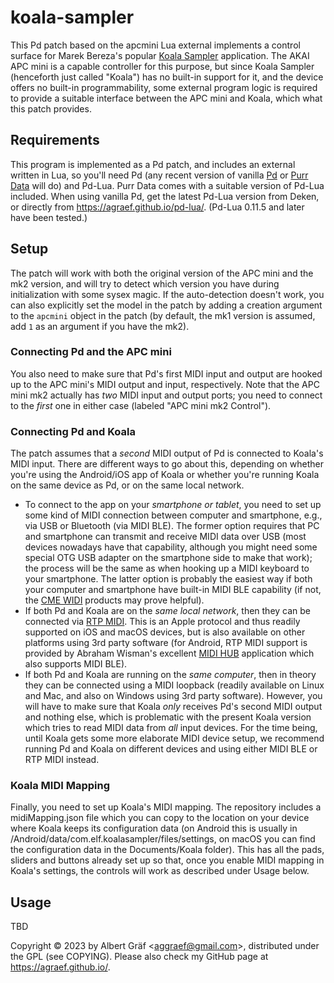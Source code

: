 
# koala-sampler

This Pd patch based on the apcmini Lua external implements a control surface for Marek Bereza's popular [Koala Sampler](https://www.koalasampler.com/) application. The AKAI APC mini is a capable controller for this purpose, but since Koala Sampler (henceforth just called "Koala") has no built-in support for it, and the device offers no built-in programmability, some external program logic is required to provide a suitable interface between the APC mini and Koala, which what this patch provides.

## Requirements

This program is implemented as a Pd patch, and includes an external written in Lua, so you'll need Pd (any recent version of vanilla [Pd](http://msp.ucsd.edu/software.html) or [Purr Data](https://agraef.github.io/purr-data/) will do) and Pd-Lua. Purr Data comes with a suitable version of Pd-Lua included. When using vanilla Pd, get the latest Pd-Lua version from Deken, or directly from https://agraef.github.io/pd-lua/. (Pd-Lua 0.11.5 and later have been tested.)

## Setup

The patch will work with both the original version of the APC mini and the mk2 version, and will try to detect which version you have during initialization with some sysex magic. If the auto-detection doesn't work, you can also explicitly set the model in the patch by adding a creation argument to the `apcmini` object in the patch (by default, the mk1 version is assumed, add `1` as an argument if you have the mk2).

### Connecting Pd and the APC mini

You also need to make sure that Pd's first MIDI input and output are hooked up to the APC mini's MIDI output and input, respectively. Note that the APC mini mk2 actually has *two* MIDI input and output ports; you need to connect to the *first* one in either case (labeled "APC mini mk2 Control").

### Connecting Pd and Koala

The patch assumes that a *second* MIDI output of Pd is connected to Koala's MIDI input. There are different ways to go about this, depending on whether you're using the Android/iOS app of Koala or whether you're running Koala on the same device as Pd, or on the same local network.

- To connect to the app on your *smartphone or tablet*, you need to set up some kind of MIDI connection between computer and smartphone, e.g., via USB or Bluetooth (via MIDI BLE). The former option requires that PC and smartphone can transmit and receive MIDI data over USB (most devices nowadays have that capability, although you might need some special OTG USB adapter on the smartphone side to make that work); the process will be the same as when hooking up a MIDI keyboard to your smartphone. The latter option is probably the easiest way if both your computer and smartphone have built-in MIDI BLE capability (if not, the [CME WIDI](https://www.cme-pro.com/widi-premium-bluetooth-midi/) products may prove helpful).
- If both Pd and Koala are on the *same local network*, then they can be connected via [RTP MIDI](https://en.wikipedia.org/wiki/RTP-MIDI). This is an Apple protocol and thus readily supported on iOS and macOS devices, but is also available on other platforms using 3rd party software (for Android, RTP MIDI support is provided by Abraham Wisman's excellent [MIDI HUB](https://abrahamwisman.com/midihub) application which also supports MIDI BLE).
- If both Pd and Koala are running on the *same computer*, then in theory they can be connected using a MIDI loopback (readily available on Linux and Mac, and also on Windows using 3rd party software). However, you will have to make sure that Koala *only* receives Pd's second MIDI output and nothing else, which is problematic with the present Koala version which tries to read MIDI data from *all* input devices. For the time being, until Koala gets some more elaborate MIDI device setup, we recommend running Pd and Koala on different devices and using either MIDI BLE or RTP MIDI instead.

### Koala MIDI Mapping

Finally, you need to set up Koala's MIDI mapping. The repository includes a midiMapping.json file which you can copy to the location on your device where Koala keeps its configuration data (on Android this is usually in /Android/data/com.elf.koalasampler/files/settings, on macOS you can find the configuration data in the Documents/Koala folder). This has all the pads, sliders and buttons already set up so that, once you enable MIDI mapping in Koala's settings, the controls will work as described under Usage below.

## Usage

TBD



Copyright © 2023 by Albert Gräf \<<aggraef@gmail.com>\>, distributed under the GPL (see COPYING). Please also check my GitHub page at https://agraef.github.io/.
